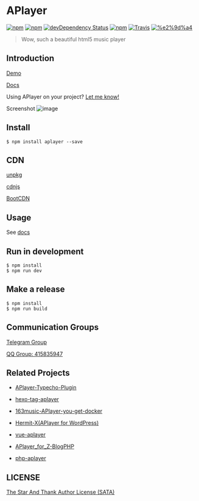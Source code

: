 # APlayer

[![npm](https://img.shields.io/npm/v/aplayer.svg?style=flat-square)](https://www.npmjs.com/package/aplayer)
[![npm](https://img.shields.io/npm/l/aplayer.svg?style=flat-square)](https://github.com/DIYgod/APlayer/blob/master/LICENSE)
[![devDependency Status](https://img.shields.io/david/dev/DIYgod/aplayer.svg?style=flat-square)](https://david-dm.org/DIYgod/APlayer#info=devDependencies)
[![npm](https://img.shields.io/npm/dt/aplayer.svg?style=flat-square)](https://www.npmjs.com/package/aplayer)
[![Travis](https://img.shields.io/travis/DIYgod/APlayer.svg?style=flat-square)](https://travis-ci.org/DIYgod/APlayer)
[![%e2%9d%a4](https://img.shields.io/badge/made%20with-%e2%9d%a4-ff69b4.svg?style=flat-square)](https://www.anotherhome.net/)

> Wow, such a beautiful html5 music player

## Introduction

[Demo](http://aplayer.js.org)

[Docs](http://aplayer.js.org/docs)

Using APlayer on your project? [Let me know!](https://github.com/DIYgod/APlayer/issues/79)

Screenshot
![image](https://i.imgur.com/JDrJXCr.png)

## Install

```
$ npm install aplayer --save
```

## CDN

[unpkg](https://unpkg.com/aplayer)

[cdnjs](https://cdnjs.com/libraries/aplayer)

[BootCDN](http://www.bootcdn.cn/aplayer)

## Usage

See [docs](http://aplayer.js.org/docs)

## Run in development

```
$ npm install
$ npm run dev
```

## Make a release

```
$ npm install
$ npm run build
```

## Communication Groups

[Telegram Group](https://t.me/adplayer)

[QQ Group: 415835947](https://shang.qq.com/wpa/qunwpa?idkey=bf22213ae0028a82e5adf3f286dfd4f01e0997dc9f1dcd8e831a0a85e799be17)

## Related Projects

- [APlayer-Typecho-Plugin](https://github.com/zgq354/APlayer-Typecho-Plugin)

- [hexo-tag-aplayer](https://github.com/grzhan/hexo-tag-aplayer)

- [163music-APlayer-you-get-docker](https://github.com/YUX-IO/163music-APlayer-you-get-docker)

- [Hermit-X(APlayer for WordPress)](https://github.com/liwanglin12/Hermit-X)

- [vue-aplayer](https://github.com/SevenOutman/vue-aplayer)

- [APlayer_for_Z-BlogPHP](https://github.com/fghrsh/APlayer_for_Z-BlogPHP)

- [php-aplayer](https://github.com/Daryl-L/php-aplayer)

## LICENSE

[The Star And Thank Author License (SATA)](https://github.com/DIYgod/APlayer/blob/master/LICENSE)

